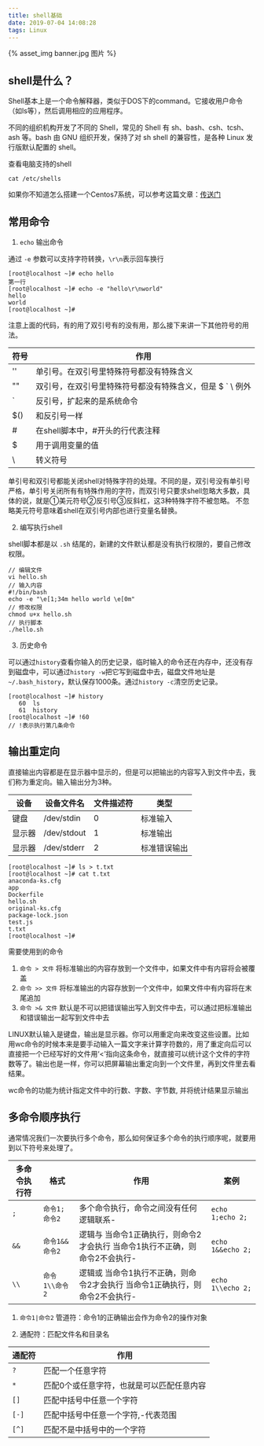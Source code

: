 ```yaml
---
title: shell基础
date: 2019-07-04 14:08:28
tags: Linux
---
```

{% asset_img banner.jpg 图片 %}

## shell是什么？

Shell基本上是一个命令解释器，类似于DOS下的command。它接收用户命令（如ls等），然后调用相应的应用程序。

<!-- more -->

不同的组织机构开发了不同的 Shell，常见的 Shell 有 sh、bash、csh、tcsh、ash 等。bash 由 GNU 组织开发，保持了对 sh shell 的兼容性，是各种 Linux 发行版默认配置的 shell。

查看电脑支持的shell
```
cat /etc/shells
```

如果你不知道怎么搭建一个Centos7系统，可以参考这篇文章：[传送门](https://www.cnblogs.com/wuxianqiang/p/10615201.html)

## 常用命令
1. `echo` 输出命令

通过 `-e` 参数可以支持字符转换，`\r\n`表示回车换行

```
[root@localhost ~]# echo hello
第一行
[root@localhost ~]# echo -e "hello\r\nworld"
hello
world
[root@localhost ~]# 
```
注意上面的代码，有的用了双引号有的没有用，那么接下来讲一下其他符号的用法。

| 符号 | 作用 |
| - | - |
| '' |	单引号。在双引号里特殊符号都没有特殊含义 |
| "" |	双引号，在双引号里特殊符号都没有特殊含义，但是 $ ` \ 例外 |
| ` |反引号，扩起来的是系统命令 |
| $() |	和反引号一样 |
| # |	在shell脚本中，#开头的行代表注释 |
| $ |	用于调用变量的值 |
| \ |	转义符号 |

单引号和双引号都能关闭shell对特殊字符的处理。不同的是，双引号没有单引号严格，单引号关闭所有有特殊作用的字符，而双引号只要求shell忽略大多数，具体的说，就是①美元符号②反引号③反斜杠，这3种特殊字符不被忽略。 不忽略美元符号意味着shell在双引号内部也进行变量名替换。

2. 编写执行shell

shell脚本都是以 `.sh` 结尾的，新建的文件默认都是没有执行权限的，要自己修改权限。

```
// 编辑文件
vi hello.sh
// 输入内容
#!/bin/bash
echo -e "\e[1;34m hello world \e[0m"
// 修改权限
chmod u+x hello.sh
// 执行脚本
./hello.sh
```

3. 历史命令

可以通过`history`查看你输入的历史记录，临时输入的命令还在内存中，还没有存到磁盘中，可以通过`history -w`把它写到磁盘中去，磁盘文件地址是`~/.bash_history`，默认保存1000条。通过`history -c`清空历史记录。

```
[root@localhost ~]# history
   60  ls
   61  history
[root@localhost ~]# !60
// !表示执行第几条命令
```

## 输出重定向

直接输出内容都是在显示器中显示的，但是可以把输出的内容写入到文件中去，我们称为重定向。输入输出分为3种。

| 设备 |	设备文件名 | 文件描述符 | 类型 |
| - | - | - | - |
| 键盘| 	/dev/stdin| 	0	| 标准输入 |
| 显示器| 	/dev/stdout| 	1	| 标准输出 |
| 显示器| 	/dev/stderr| 	2	| 标准错误输出 |
```
[root@localhost ~]# ls > t.txt
[root@localhost ~]# cat t.txt
anaconda-ks.cfg
app
Dockerfile
hello.sh
original-ks.cfg
package-lock.json
test.js
t.txt
[root@localhost ~]# 
```

需要使用到的命令

1. `命令 > 文件` 将标准输出的内容存放到一个文件中，如果文件中有内容将会被覆盖
2. `命令 >> 文件` 将标准输出的内容存放到一个文件中，如果文件中有内容将在末尾追加
3. `命令 >& 文件` 默认是不可以把错误输出写入到文件中去，可以通过把标准输出和错误输出一起写到文件中去

LINUX默认输入是键盘，输出是显示器。你可以用重定向来改变这些设置。比如用wc命令的时候本来是要手动输入一篇文字来计算字符数的，用了重定向后可以直接把一个已经写好的文件用‘<’指向这条命令，就直接可以统计这个文件的字符数等了。输出也是一样，你可以把屏幕输出重定向到一个文件里，再到文件里去看结果。

wc命令的功能为统计指定文件中的行数、字数、字节数, 并将统计结果显示输出

## 多命令顺序执行

通常情况我们一次要执行多个命令，那么如何保证多个命令的执行顺序呢，就要用到以下符号来处理了。

| 多命令执行符 |	格式 |	作用 |	案例 |
| - | - | - | - |
| `;`	| `命令1;命令2` |	多个命令执行，命令之间没有任何逻辑联系- |	`echo 1;echo 2;` |
| `&&` | `命令1&&命令2` |	逻辑与 当命令1正确执行，则命令2才会执行 当命令1执行不正确，则命令2不会执行- |	`echo 1&&echo 2;` |
| `\\` | `命令1\\命令2` |	逻辑或 当命令1执行不正确，则命令2才会执行 当命令1正确执行，则命令2不会执行- |	`echo 1\\echo 2;` |

1. `命令1|命令2` 管道符：命令1的正确输出会作为命令2的操作对象

2. 通配符：匹配文件名和目录名


| 通配符 | 作用 |
| - | - |
| `?`	| 匹配一个任意字符 |
| `*`	| 匹配0个或任意字符，也就是可以匹配任意内容 |
| `[]` | 匹配中括号中任意一个字符 |
| `[-]`	| 匹配中括号中任意一个字符,-代表范围 |
| `[^]`	| 匹配不是中括号中的一个字符 |
